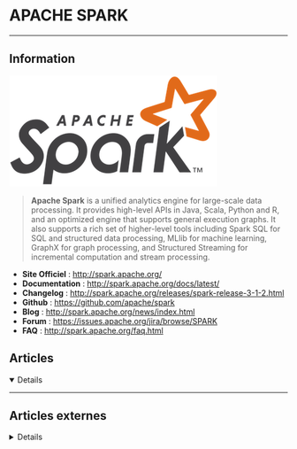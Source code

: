 # APACHE SPARK
---

## <i class="fa-solid fa-hashtag"></i> Information

![Logo](../../_media/apps/apache_spark/apache_spark_logo.png ':size=250 :no-zoom')


> <i class="fa-solid fa-quote-left"></i> **Apache Spark** is a unified analytics engine for large-scale data processing. It provides high-level APIs in Java, Scala, Python and R, and an optimized engine that supports general execution graphs. It also supports a rich set of higher-level tools including Spark SQL for SQL and structured data processing, MLlib for machine learning, GraphX for graph processing, and Structured Streaming for incremental computation and stream processing. <i class="fa-solid fa-quote-left fa-rotate-180"></i>

- <i class="fa-solid fa-globe"></i> **Site Officiel** : http://spark.apache.org/
- <i class="fa-solid fa-book"></i> **Documentation** : http://spark.apache.org/docs/latest/
- <i class="fa-solid fa-file-circle-question"></i> **Changelog** : http://spark.apache.org/releases/spark-release-3-1-2.html
- <i class="fa-brands fa-github"></i> **Github** : https://github.com/apache/spark
- <i class="fab fa-blogger-b"></i> **Blog** : http://spark.apache.org/news/index.html
- <i class="fas fa-comments"></i> **Forum** : https://issues.apache.org/jira/browse/SPARK
- <i class="far fa-question-circle"></i> **FAQ** : http://spark.apache.org/faq.html 

## <i class="fa-regular fa-newspaper"></i> Articles

<details open>

</details>

---

## <i class="fa-solid fa-glasses"></i> Articles externes

<details>

- [How to Install Apache Spark on Debian 11](https://www.howtoforge.com/how-to-install-apache-spark-on-debian-11/)
- [Installing Apache Spark on Ubuntu](https://linuxhint.com/install-apache-spark-ubuntu/)
- [High-Performance Batch Processing Using Apache Spark and Spring Batch](https://dzone.com/articles/using-apache-spark-and-spring-batch-for-processing)
- [Apache Spark and Talend: Performance and Tuning](https://dzone.com/articles/apache-spark-and-talend-performance-and-tuning)
- [Apache Spark vs Apache Storm](https://dzone.com/articles/apache-spark-vs-apache-storm)
- [Apache Spark: Resilient Distributed Datasets](https://dzone.com/articles/apache-spark-resilient-distributed-datasets)
- [Benefits and Examples of Using Apache Spark With PySpark](https://dzone.com/articles/the-benefits-amp-examples-of-using-apache-spark-wi)
- [Big Data with PostgreSQL and Apache Spark](https://severalnines.com/database-blog/big-data-postgresql-and-apache-spark)
- [Building Recommendation System with Scala and Apache Spark [Tutorial]](https://hub.packtpub.com/building-recommendation-system-with-scala-and-apache-spark-tutorial/)
- [Building Sales Recommendation Engine With Apache Spark](https://dzone.com/articles/building-sales-recommendation-engine-with-apache-s)
- [Database Operations on Cassandra and Oracle Using Apache Spark](https://dzone.com/articles/database-operations-on-cassandra-and-oracle-using)
- [Developing a Graph in Spark and Scala](https://dzone.com/articles/bigdata-developing-a-graph-in-spark-and-scala)
- [Dynamic Partition Pruning in Spark 3.0](https://dzone.com/articles/dynamic-partition-pruning-in-spark-30)
- [Example of ETL Application Using Apache Spark and Hive](https://dzone.com/articles/example-of-etl-application-using-apache-spark-and)
- [Fuzzy Matching and Deduplicating Hundreds of Millions of Records using Apache Spark](https://towardsdatascience.com/fuzzy-matching-and-deduplicating-hundreds-of-millions-of-records-using-apache-spark-93d0f095001f)
- [Guide to Partitions Calculation for Processing Data Files in Apache Spark](https://dzone.com/articles/guide-to-partitions-calculation-for-processing-dat)
- [Hands-On With Spark: Creating a Fast Data Pipeline](https://dzone.com/articles/hands-on-with-spark-creating-a-fast-data-pipeline)
- [How Spark Internally Executes a Program](https://dzone.com/articles/how-spark-internally-executes-a-program)
- [How to Install and Setup Apache Spark on Ubuntu/Debian](https://www.tecmint.com/install-apache-spark-on-ubuntu/)
- [How to Install Apache Spark Cluster Computing Framework on Debian 10](https://www.howtoforge.com/how-to-install-apache-spark-on-debian-10/)
- [How to Install Apache Spark on Ubuntu 20.04](https://www.howtoforge.com/how-to-install-apache-spark-on-ubuntu-2004/)
- [How to Process Nasty Fixed Width Files Using Apache Spark](https://dzone.com/articles/how-to-process-nasty-fixed-width-file-using-apache)
- [How to Use Dynamic Data Transpose in Spark](https://dzone.com/articles/dynamic-transpose-in-spark)
- [How to Use Reverse Transpose in Spark](https://dzone.com/articles/how-to-use-reverse-transpose-in-spark)
- [Improve Your Data Ingestion With Spark](https://dzone.com/articles/data-ingestion-using-spark)
- [Introduction to Apache Spark's Core API (Part I)](https://dzone.com/articles/introduction-to-core-api-of-apache-spark)
- [Métriques et Logs sur Apache Spark](http://blog.ippon.fr/2018/04/05/metriques-et-logs-sur-apache-spark/)
- [PEX — The secret sauce for the perfect PySpark deployment of AWS EMR workloads](https://towardsdatascience.com/pex-the-secret-sauce-for-the-perfect-pyspark-deployment-of-aws-emr-workloads-9aef0d8fa3a5)
- [Quickstart: Apache Spark on Kubernetes](https://dzone.com/articles/quickstart-apache-spark-on-kubernetes)
- [Scaling a Sales Recommendation Engine With Apache Spark and MongoDB](https://dzone.com/articles/scaling-sales-recommendation-engine-with-apache-sp)
- [Spark 3.0 : Évolution ou révolution ?](https://blog.ippon.fr/2019/12/20/spark-3-0-evolution-ou-revolution/)
- [Spark SQL: An Introductory Guide](https://dzone.com/articles/spark-sql-an-introductory-guide-for-beginners)
- [Spark Streaming Under the Hood](https://dzone.com/articles/spark-streaming-under-the-hood)
- [Spark Streaming: Windowing](https://dzone.com/articles/spark-streaming-windowing)
- [Spark Transformations for Pair RDD](https://dzone.com/articles/spark-transformations-for-pair-rdd)
- [Spark Tutorial: Validating Data in a Spark DataFrame Part Two](https://dzone.com/articles/spark-tutorial-validating-data-in-a-spark-datafram)
- [StreamSets Transformer Extensibility: Spark and Machine Learning Part One](https://dzone.com/articles/streamsets-transformer-extensibility-spark-and-mac)
- [The Complete Apache Spark Collection [Tutorials and Articles]](https://dzone.com/articles/the-complete-apache-spark-collection-tutorials-and)
- [Tips and Best Practices to Take Advantage of Spark 2.x](https://dzone.com/articles/tips-and-best-practices-to-take-advantage-of-spark)
- [Topology-Based Event Correlation With Apache Spark Streaming](https://dzone.com/articles/topology-based-event-correlation-with-apache-spark)
- [Stop using Spark for ML!](https://towardsdatascience.com/stop-using-spark-for-ml-59496927ef93)


</details>
